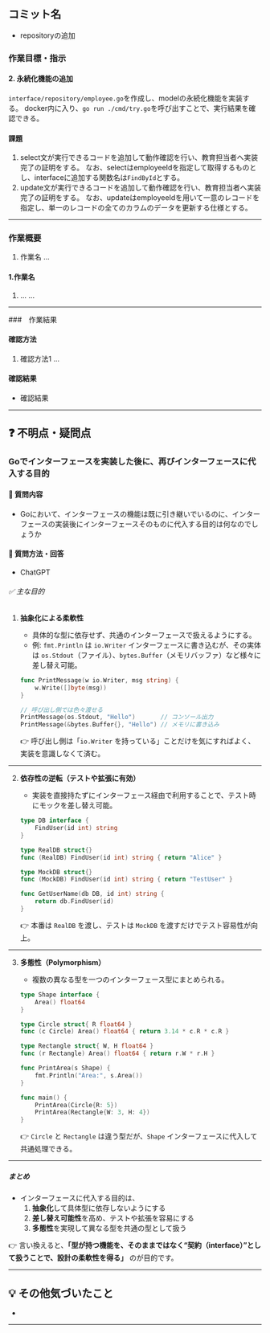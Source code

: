 ## コミット名
- repositoryの追加

### 作業目標・指示
#### 2. 永続化機能の追加
`interface/repository/employee.go`を作成し、modelの永続化機能を実装する。
docker内に入り、`go run ./cmd/try.go`を呼び出すことで、実行結果を確認できる。

#### 課題
1. select文が実行できるコードを追加して動作確認を行い、教育担当者へ実装完了の証明をする。
   なお、selectはemployeeIdを指定して取得するものとし、interfaceに追加する関数名は`FindById`とする。
2. update文が実行できるコードを追加して動作確認を行い、教育担当者へ実装完了の証明をする。
   なお、updateはemployeeIdを用いて一意のレコードを指定し、単一のレコードの全てのカラムのデータを更新する仕様とする。


---

### 作業概要
1. 作業名
...

#### 1.作業名
1. ...
...

---

###　作業結果

#### 確認方法
1. 確認方法1
...

#### 確認結果
- 確認結果



---

## ❓ 不明点・疑問点

### Goでインターフェースを実装した後に、再びインターフェースに代入する目的

#### 🔸 質問内容
- Goにおいて、インターフェースの機能は既に引き継いでいるのに、インターフェースの実装後にインターフェースそのものに代入する目的は何なのでしょうか

#### 🔸 質問方法・回答
- ChatGPT
###### ✅ 主な目的

1. **抽象化による柔軟性**
   - 具体的な型に依存せず、共通のインターフェースで扱えるようにする。
   - 例: `fmt.Println` は `io.Writer` インターフェースに書き込むが、その実体は `os.Stdout`（ファイル）、`bytes.Buffer`（メモリバッファ）など様々に差し替え可能。

   ```go
   func PrintMessage(w io.Writer, msg string) {
       w.Write([]byte(msg))
   }

   // 呼び出し側では色々渡せる
   PrintMessage(os.Stdout, "Hello")       // コンソール出力
   PrintMessage(&bytes.Buffer{}, "Hello") // メモリに書き込み
   ```

   👉 呼び出し側は「`io.Writer` を持っている」ことだけを気にすればよく、実装を意識しなくて済む。

---

2. **依存性の逆転（テストや拡張に有効）**
   - 実装を直接持たずにインターフェース経由で利用することで、テスト時にモックを差し替え可能。
   ```go
   type DB interface {
       FindUser(id int) string
   }

   type RealDB struct{}
   func (RealDB) FindUser(id int) string { return "Alice" }

   type MockDB struct{}
   func (MockDB) FindUser(id int) string { return "TestUser" }

   func GetUserName(db DB, id int) string {
       return db.FindUser(id)
   }
   ```

   👉 本番は `RealDB` を渡し、テストは `MockDB` を渡すだけでテスト容易性が向上。

---

3. **多態性（Polymorphism）**
   - 複数の異なる型を一つのインターフェース型にまとめられる。
   ```go
   type Shape interface {
       Area() float64
   }

   type Circle struct{ R float64 }
   func (c Circle) Area() float64 { return 3.14 * c.R * c.R }

   type Rectangle struct{ W, H float64 }
   func (r Rectangle) Area() float64 { return r.W * r.H }

   func PrintArea(s Shape) {
       fmt.Println("Area:", s.Area())
   }

   func main() {
       PrintArea(Circle{R: 5})
       PrintArea(Rectangle{W: 3, H: 4})
   }
   ```

   👉 `Circle` と `Rectangle` は違う型だが、`Shape` インターフェースに代入して共通処理できる。

---

##### まとめ
- インターフェースに代入する目的は、  
  1. **抽象化**して具体型に依存しないようにする  
  2. **差し替え可能性**を高め、テストや拡張を容易にする  
  3. **多態性**を実現して異なる型を共通の型として扱う  

👉 言い換えると、**「型が持つ機能を、そのままではなく“契約（interface）”として扱うことで、設計の柔軟性を得る」** のが目的です。  

---


## 💡 その他気づいたこと
- 

---




